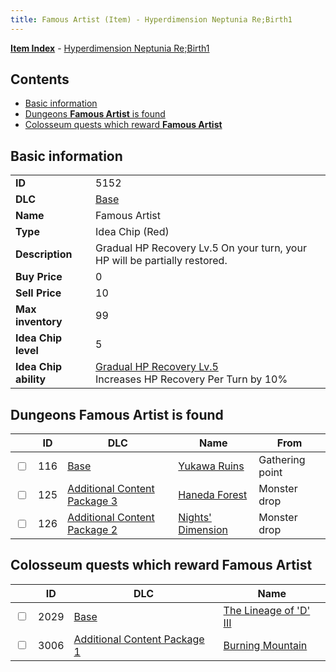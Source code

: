 ```yaml
---
title: Famous Artist (Item) - Hyperdimension Neptunia Re;Birth1
---
```


[**Item Index**](/neptunia/rb1/item/index.html) - [Hyperdimension Neptunia Re;Birth1](/neptunia/rb1)

## Contents

- [Basic information](#basic-information)
- [Dungeons **Famous Artist** is found](#dungeons-famous-artist-is-found)
- [Colosseum quests which reward **Famous Artist**](#colosseum-quests-which-reward-famous-artist)
## Basic information

|   |   |
| -- | -- |
| **ID** | 5152 |
| **DLC** | [Base](/neptunia/rb1/dlc/1-base.html) |
| **Name** | Famous Artist |
| **Type** | Idea Chip (Red) |
| **Description** | Gradual HP Recovery Lv.5 On your turn, your HP will be partially restored. |
| **Buy Price** | 0 |
| **Sell Price** | 10 |
| **Max inventory** | 99 |
| **Idea Chip level** | 5 |
| **Idea Chip ability** | [Gradual HP Recovery Lv.5](/neptunia/rb1/avatar/1-9651-gradual-hp-recovery-lv-5.html)<br />Increases HP Recovery Per Turn by 10% |


## Dungeons **Famous Artist** is found

|    | ID | DLC | Name | From |
| -- | -- | --- | ---- | ---- |
| <input type="checkbox" id="rb1-dungeon-1-116" class="trackbox" /> | 116 | [Base](/neptunia/rb1/dlc/1-base.html) | [Yukawa Ruins](/neptunia/rb1/dungeon/1-116-yukawa-ruins.html) | Gathering point |
| <input type="checkbox" id="rb1-dungeon-12-125" class="trackbox" /> | 125 | [Additional Content Package 3](/neptunia/rb1/dlc/12-pack3.html) | [Haneda Forest](/neptunia/rb1/dungeon/12-125-haneda-forest.html) | Monster drop |
| <input type="checkbox" id="rb1-dungeon-11-126" class="trackbox" /> | 126 | [Additional Content Package 2](/neptunia/rb1/dlc/11-pack2.html) | [Nights' Dimension](/neptunia/rb1/dungeon/11-126-nights-dimension.html) | Monster drop |


## Colosseum quests which reward **Famous Artist**

|    | ID | DLC | Name |
| -- | -- | --- | ---- |
| <input type="checkbox" id="rb1-colosseum-1-2029" class="trackbox" /> | 2029 | [Base](/neptunia/rb1/dlc/1-base.html) | [The Lineage of 'D' III](/neptunia/rb1/colosseum/1-2029-the-lineage-of-d-iii.html) |
| <input type="checkbox" id="rb1-colosseum-10-3006" class="trackbox" /> | 3006 | [Additional Content Package 1](/neptunia/rb1/dlc/10-pack1.html) | [Burning Mountain](/neptunia/rb1/colosseum/10-3006-burning-mountain.html) |
